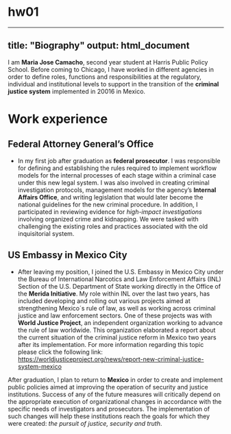 # hw01

---
title: "Biography"
output: html_document
---

I am **Maria Jose Camacho**, second year student at Harris Public Policy School. Before coming to Chicago, I have worked in different agencies in order to define roles, functions and responsibilities at the regulatory, individual and institutional levels to support in the transition of the **criminal justice system** implemented in 20016 in Mexico. 


# Work experience


## Federal Attorney General’s Office


* In my first job after graduation as **federal prosecutor**. I was responsible for defining and establishing the rules required to implement workflow models for the internal processes of each stage within a criminal case under this new legal system. I was also involved in creating criminal investigation protocols, management models for the agency’s **Internal Affairs Office**, and writing legislation that would later become the national guidelines for the new criminal procedure. In addition, I participated in reviewing evidence for *high-impact investigations* involving organized crime and kidnapping. We were tasked with challenging the existing roles and practices associated with the old inquisitorial system.


## US Embassy in Mexico City


* After leaving my position, I joined the U.S. Embassy in Mexico City under the Bureau of International Narcotics and Law Enforcement Affairs (INL) Section of the U.S. Department of State working directly in the Office of the **Merida Initiative**. My role within INL over the last two years, has included developing and rolling out various projects aimed at strengthening Mexico´s rule of law, as well as working across criminal justice and law enforcement sectors. One of these projects was with **World Justice Project**, an independent organization working to advance the rule of law worldwide. This organization elaborated a report about the current situation of the criminal justice reform in Mexico two years after its implementation. For more information regarding this topic please click the following link: https://worldjusticeproject.org/news/report-new-criminal-justice-system-mexico


After graduation, I plan to return to **Mexico** in order to create and implement public policies aimed at improving the operation of security and justice institutions. Success of any of the future measures will critically depend on the appropriate execution of organizational changes in accordance with the specific needs of investigators and prosecutors. The implementation of such changes will help these institutions reach the goals for which they were created: *the pursuit of justice, security and truth*.

